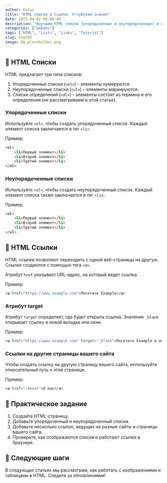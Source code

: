 ```yaml
---
author: Kotaz
title: "HTML Списки и Ссылки: Углубляем знания"
date: 2025-04-02 00:00:00
description: "Изучаем HTML списки (упорядоченные и неупорядоченные) и ссылки, способы их создания и настройки."
categories: ["webdev"]
tags: ["HTML", "Lists", "Links", "Tutorial"]
slug: html02
image: 00_placeholder.png
---
```


## 📜 HTML Списки

HTML предлагает три типа списков:

1. Упорядоченные списки (`<ol>`) - элементы нумеруются.
2. Неупорядоченные списки (`<ul>`) - элементы маркируются.
3. Списки определений (`<dl>`) - элементы состоят из термина и его определения (не рассматриваем в этой статье).

### Упорядоченные списки

Используйте `<ol>`, чтобы создать упорядоченный список. Каждый элемент списка заключается в тег `<li>`.

Пример:

```html
<ol>
    <li>Первый элемент</li>
    <li>Второй элемент</li>
    <li>Третий элемент</li>
</ol>
```

### Неупорядоченные списки

Используйте `<ul>`, чтобы создать неупорядоченный список. Каждый элемент списка также заключается в тег `<li>`.

Пример:

```html
<ul>
    <li>Первый элемент</li>
    <li>Второй элемент</li>
    <li>Третий элемент</li>
</ul>
```

## 🔗 HTML Ссылки

HTML ссылки позволяют переходить с одной веб-страницы на другую. Ссылки создаются с помощью тега `<a>`.

Атрибут `href` указывает URL-адрес, на который ведет ссылка.

Пример:

```html
<a href="https://www.example.com">Посетите Example</a>
```

### Атрибут target

Атрибут `target` определяет, где будет открыта ссылка. Значение `_blank` открывает ссылку в новой вкладке или окне.

Пример:

```html
<a href="https://www.example.com" target="_blank">Посетите Example в новой вкладке</a>
```

### Ссылки на другие страницы вашего сайта

Чтобы создать ссылку на другую страницу вашего сайта, используйте относительный путь к этой странице.

Пример:

```html
<a href="/about">О нас</a>
```

## 🚀 Практическое задание

1. Создайте HTML-страницу.
2. Добавьте упорядоченный и неупорядоченный списки.
3. Добавьте несколько ссылок, ведущих на разные сайты и страницы вашего сайта.
4. Проверьте, как отображаются списки и работают ссылки в браузере.

## 🎯 Следующие шаги

В следующих статьях мы рассмотрим, как работать с изображениями и таблицами в HTML. Следите за обновлениями!
